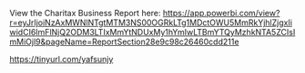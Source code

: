 View the Charitax Business Report here: 
https://app.powerbi.com/view?r=eyJrIjoiNzAxMWNlNTgtMTM3NS00OGRkLTg1MDctOWU5MmRkYjhlZjgxIiwidCI6ImFlNjQ2ODM3LTIxMmYtNDUxMy1hYmIwLTBmYTQyMzhkNTA5ZCIsImMiOjl9&pageName=ReportSection28e9c98c26460cdd211e


https://tinyurl.com/yafsunjy

